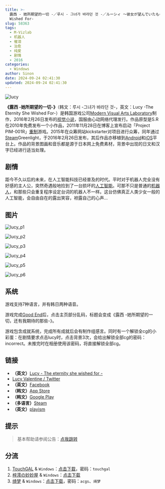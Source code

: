 ```yaml
---
title: >-
  露西 - 她所期望的一切 -／루시 - 그녀가 바라던 것 -／ルーシィ ～彼女が望んでいたもの～／Lucy -The Eternity She
  Wished For-
slug: 58363
tags:
  - M-Vizlab
  - 机器人
  - 催泪
  - 治愈
  - 纯爱
  - 剧情
  - 2016
categories:
  - Windows
author: Sinon
date: 2024-09-24 02:41:30
updated: 2024-09-24 02:41:30
---
```


![lucy](https://static.saop.cc/vns/img/lucy.webp)

**《露西 -她所期望的一切-》**（韩文：루시 -그녀가 바라던 것-，英文：Lucy -The Eternity She Wished For-）是韩国游戏公司[Modern Visual Arts Laboratory](https://zh.moegirl.org.cn/index.php?title=Modern_Visual_Arts_Laboratory&action=edit&redlink=1)制作，2016年2月26日发布的[视觉小说](https://zh.moegirl.org.cn/视觉小说)，国服由心动网络代理发行。作品原型是S.R在2010年免费发布一个小作品，2011年11月28日在博客上宣布启动「Project PIM-001R」[重制](https://zh.moegirl.org.cn/重制)游戏。2015年在众筹网站kickstarter对项目进行众筹，同年通过[Steam](https://zh.moegirl.org.cn/Steam)Greenlight，于2016年2月26日发布，其后作品亦移植到[Android](https://zh.moegirl.org.cn/Android娘)和[iOS](https://zh.moegirl.org.cn/IOS)平台上。作品的背景图画和音乐都是源于日本网上免费素材，背景中出现的日文和汉字已经进行适当处理。

<!-- more -->

## 剧情

距今不久以后的未来，在人工智能科技已经普及的时代。平时对于机器人完全没有好感的主人公，突然奇遇般地捡到了一台损坏的[人工智能](https://zh.moegirl.org.cn/人工智能)。可那不只是普通的[机器人](https://zh.moegirl.org.cn/机器人)，和那些只会重复程序设定台词的机器人不一样。这台仿佛真正人类少女一般的人工智能，会自由自在的露出笑容，袒露自己的心声…

## 图片

![lucy_p1](https://static.saop.cc/vns/img/lucy_p1.webp)

![lucy_p2](https://static.saop.cc/vns/img/lucy_p2.webp)

![lucy_p3](https://static.saop.cc/vns/img/lucy_p3.webp)

![lucy_p4](https://static.saop.cc/vns/img/lucy_p4.webp)

![lucy_p5](https://static.saop.cc/vns/img/lucy_p5.webp)

![lucy_p6](https://static.saop.cc/vns/img/lucy_p6.webp)

## 系统

游戏支持7种语言，并有韩日两种语音。

游戏完成[Good End](https://zh.moegirl.org.cn/Good_End)后，点击主页部分乱码，标题会变成《露西 -她所期望的一切，还有我期待的那些-》。

游戏包含成就系统，完成所有成就后会有制作组感言。同时有一个解锁全cg的小彩蛋：在剧情要求点击lucy时，点击背景3次，会给出解锁全部cg的密码：incorrect。未推完时在相册使用该密码，将直接解锁全部cg。

## 链接

- **（英文）**[Lucy - The eternity she wished for -](http://www.mvizlab.com/)
- [Lucy Valentine / Twitter](https://twitter.com/mvizlab)
- **（英文）**[Facebook](https://www.facebook.com/mvizlab/)
- **（韩文）**[App Store](https://itunes.apple.com/app/id1178421764)
- **（韩文）**[Google Play](https://play.google.com/store/apps/details?id=com.mvizlab.lucy.android.kr&hl=)
- **（多语言）**[Steam](https://store.steampowered.com/app/430960/?l=)
- **（英文）**[playism](https://playism.com/product/lucy-the-eternity-she-wished-for)

## 提示

> 基本帮助请参阅公告：[点我跳转](/p/announcement/)

## 分流

1. [TouchGAL](https://www.touchgal.io/) & `Windows`：[点击下载](https://pan.touchgal.net/s/BJ01uw)，密码：`touchgal`
2. [梓澪の妙妙屋](https://zi0.cc/) & `Windows`：[点击下载](https://zi0.cc/d/%60%E3%80%90%E5%90%88%E9%9B%86%E7%B3%BB%E5%88%97%E3%80%91/%E5%8D%97%2BGalGame%E6%B1%89%E5%8C%96%E5%8C%BA%E5%85%A8%E5%8C%BA%E8%B5%84%E6%BA%90%E5%A4%87%E4%BB%BD/1/17/%5BModer%5D%20Lucy%20-The%20Eternity%20She%20Wished%20For-%20%20%E9%9C%B2%E8%A5%BF%20-%E5%A5%B9%E6%89%80%E6%9C%9F%E6%9C%9B%E7%9A%84%E4%B8%80%E5%88%87-%20%E6%B1%89%E5%8C%96%E7%A1%AC%E7%9B%98%E7%89%88%5B%E5%AE%98%E6%96%B9%E4%B8%AD%E6%96%87%5D.zip?sign=H9flctqAiW2D6AUOBqKa92whrTtlXdHHlBj_Q4bu1og=:0)
3. [绮梦](https://acgs.one/) & `Windows`：[点击下载](https://game.acgs.one/game/161.html)，密码：`acgs`、`绮梦`

